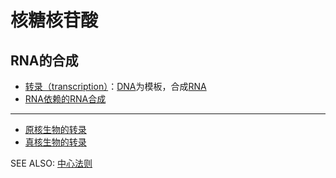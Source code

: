 # 核糖核苷酸

## RNA的合成

- [转录（transcription）](转录（transcription）.md)：[DNA](DNA.md)为模板，合成[RNA](RNA.md)
- [RNA依赖的RNA合成](RNA依赖的RNA合成.md)

--------------

- [原核生物的转录](原核生物的转录.md)
- [真核生物的转录](真核生物的转录.md)

SEE ALSO: [中心法则](中心法则.md)
